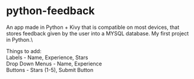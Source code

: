 # python-feedback
 An app made in Python + Kivy that is compatible on most devices, that stores feedback given by the user into a MYSQL database. My first project in Python.\

 Things to add:\
  Labels - Name, Experience, Stars\
  Drop Down Menus - Name, Experience\
  Buttons - Stars (1-5), Submit Button
